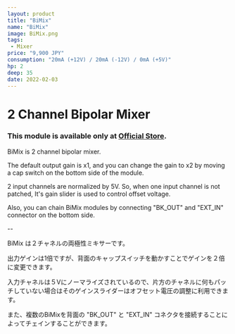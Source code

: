 ```yaml
---
layout: product
title: "BiMix"
name: "BiMix"
image: BiMix.png
tags:
 - Mixer
price: "9,900 JPY"
consumption: "20mA (+12V) / 20mA (-12V) / 0mA (+5V)"
hp: 2
deep: 35
date: 2022-02-03
---
```


# 2 Channel Bipolar Mixer
### This module is available only at [Official Store](https://centrevillage.stores.jp/).

BiMix is 2 channel bipolar mixer.

The default output gain is x1, and you can change the gain to x2 by moving a cap switch on the bottom side of the module.

2 input channels are normalized by 5V.
So, when one input channel is not patched, It's gain slider is used to control offset voltage.

Also, you can chain BiMix modules by connecting "BK_OUT" and "EXT_IN" connector on the bottom side.

--

BiMix は２チャネルの両極性ミキサーです。

出力ゲインは1倍ですが、背面のキャップスイッチを動かすことでゲインを２倍に変更できます。

入力チャネルは５Vにノーマライズされているので、片方のチャネルに何もパッチしていない場合はそのゲインスライダーはオフセット電圧の調整に利用できます。

また、複数のBiMixを背面の "BK_OUT" と "EXT_IN" コネクタを接続することによってチェインすることができます。

